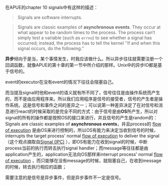 在APUE的chapter 10 signals中有这样的描述：

> Signals are software interrupts. 

> Signals are classic examples of **asynchronous events**. They occur at what appear to be random times to the process. The process can’t simply test a variable (such as `errno`) to see whether a signal has occurred; instead, the process has to tell the kernel ‘‘if and when this signal occurs, do the following.’’



**异步**倾向于是当，某个事情发生，时我应该做什么。所以异步往往就需要注册一个回调函数，就像APUE的第十章的第一节中所介绍的那样。Unix中的异步IO都是基于信号的。

event的executor在没有event的情况下往往会阻塞自己。

而当提及signal时他和event的语义就有所不同了，信号往往是由操作系统而产生的，而不是由应用程序来。所以我们应用程序是信号的接受者，信号的产生者是操作系统。这是信号和事件之间的差异之一；可以说第一种差异决定了在对信号和消息进行react的时候采取的是完全不同的方式：由于信号是由**OS**所产生，所以对signal的所有的操作都是按照OS的接口来进行，并且信号的产生是random的：Signals are classic examples of **asynchronous events**，并且process的 [flow of execution](https://en.wikipedia.org/wiki/Control_flow)  是由OS来进行控制的，所以OS有能力来决定当收到信号的时候，interrupts the target process' normal [flow of execution](https://en.wikipedia.org/wiki/Control_flow) to deliver the signal（这个观点摘取自[Signal (IPC)](https://en.wikipedia.org/wiki/Signal_(IPC)) ），即OS有能力在收到signal的时候，中断process当前的执行而转去执行signal handler；而message等往往都是由application产生的，application无法向OS那样来interrupt  process' normal [flow of execution](https://en.wikipedia.org/wiki/Control_flow) ，而只能够在没有message的时候，就阻塞自己，在收到message的时候，转去执行相应的函数；



需要注意的是信号是异步事件，但是异步事件不一定是信号。